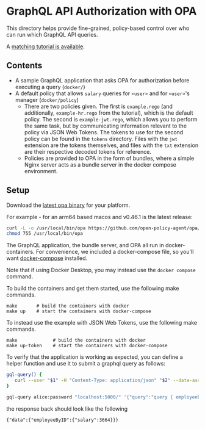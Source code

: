 # GraphQL API Authorization with OPA

This directory helps provide fine-grained, policy-based control over who
can run which GraphQL API queries.

A [matching tutorial is available](https://www.openpolicyagent.org/docs/latest/graphql-api-authorization/).

## Contents

* A sample GraphQL application that asks OPA for authorization before executing a query (`docker/`)
* A default policy that allows `salary` queries for `<user>` and for `<user>`'s manager (`docker/policy`)
    * There are two policies given. The first is `example.rego` (and additionally, `example-hr.rego` from the tutorial),
      which is the default policy. The second is `example-jwt.rego`, which allows you to perform the same task, but
      by communicating information relevant to the policy via JSON Web Tokens. The tokens to use for the second
      policy can be found in the `tokens` directory. Files with the `jwt` extension are the tokens themselves, and
      files with the `txt` extension are their respective decoded tokens for reference.
    * Policies are provided to OPA in the form of bundles, where a simple Nginx server acts as a bundle server in
      the docker compose environment.

## Setup

Download the [latest opa binary](https://www.openpolicyagent.org/docs/latest/#running-opa) for your platform. 

For example - for an arm64 based macos and v0.46.1 is the latest release:
```bash
curl -L -o /usr/local/bin/opa https://github.com/open-policy-agent/opa/releases/download/v0.46.1/opa_darwin_arm64_static
chmod 755 /usr/local/bin/opa
```

The GraphQL application, the bundle server, and OPA all run in docker-containers.
For convenience, we included a docker-compose file, so you'll want
[docker-compose](https://docs.docker.com/compose/install/) installed.

Note that if using Docker Desktop, you may instead use the `docker compose` command.

To build the containers and get them started, use the following make commands.

```
make       # build the containers with docker
make up    # start the containers with docker-compose
```

To instead use the example with JSON Web Tokens, use the following make commands.

```
make             # build the containers with docker
make up-token    # start the containers with docker-compose
```

To verify that the application is working as expected, you can define a helper function and use it to submit a graphql query as follows:

```bash
gql-query() {
   curl --user "$1" -H "Content-Type: application/json" "$2" --data-ascii "$3"
}

gql-query alice:password "localhost:5000/" '{"query":"query { employeeByID(id: \"alice\") { salary }}"}'
```
the response back should look like the following
```
{"data":{"employeeByID":{"salary":3664}}}
```
